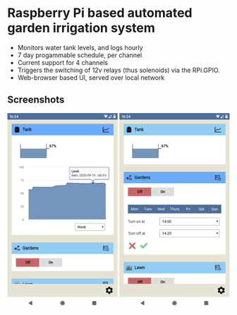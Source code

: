 # Raspberry Pi based automated garden irrigation system

- Monitors water tank levels, and logs hourly
- 7 day progammable schedule, per channel
- Current support for 4 channels
- Triggers the switching of 12v relays (thus solenoids) via the RPi.GPIO.
- Web-browser based UI, served over local network

## Screenshots
<img src="https://github.com/Chris820/irrigation_system/blob/master/screen-1.png" alt="" width="250" height="445" /> <img src="https://github.com/Chris820/irrigation_system/blob/master/screen-2.png" alt="" width="250" height="445" />
